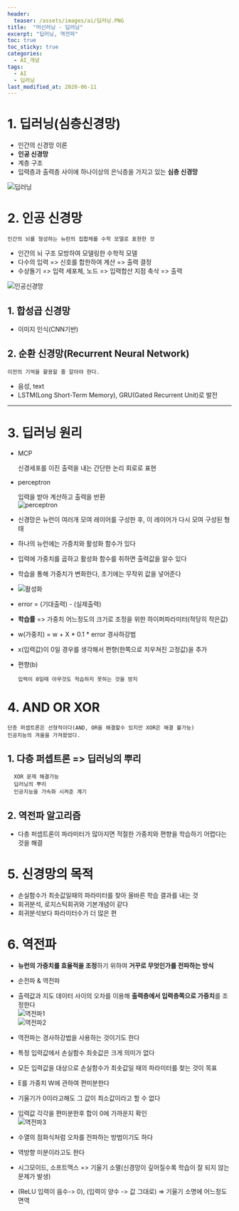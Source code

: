 ```yaml
---
header:
  teaser: /assets/images/ai/딥러닝.PNG
title:  "머신러닝 - 딥러닝"
excerpt: "딥러닝, 역전파"
toc: true
toc_sticky: true
categories:
  - AI_개념
tags:
  - AI
  - 딥러닝
last_modified_at: 2020-06-11
---
```


# 1. 딥러닝(심층신경망)

* 인간의 신경망 이론
* **인공 신경망**
* 계층 구조
* 입력층과 출력층 사이에 하나이상의 은닉층을 가지고 있는 **심층 신경망** 

![딥러닝](/assets/images/ai/딥러닝.PNG)  

# 2. 인공 신경망

    인간의 뇌를 형성하는 뉴런의 집합체를 수학 모델로 표현한 것
  
* 인간의 뇌 구조 모방하여 모델링한 수학적 모델 
* 다수의 입력 => 신호를 합한하여 계산 => 출력 결정 
* 수상돌기 => 입력   세포체, 노드 => 입력합산 지점   축삭 => 출력  

![인공신경망](/assets/images/ai/인공신경망.PNG) 

## 1. 합성곱 신경망 
  * 이미지 인식(CNN기반)
## 2. 순환 신경망(Recurrent Neural Network)

    이전의 기억을 활용할 줄 알아야 한다.
    
  * 음성, text
  * LSTM(Long Short-Term Memory), GRU(Gated Recurrent Unit)로 발전
  
* * *

# 3. 딥러닝 원리
  * MCP
  
      신경세포를 이진 출력을 내는 간단한 논리 회로로 표현
      
  * perceptron
  
      입력을 받아 계산하고 출력을 반환  
    ![perceptron](/assets/images/ai/perceptron.PNG)  
  
  * 신경망은 뉴런이 여러개 모여 레이어를 구성한 후, 이 레이어가 다시 모여 구성된 형태
  * 하나의 뉴런에는 가중치와 활성화 함수가 있다
  * 입력에 가중치를 곱하고 활성화 함수를 취하면 출력값을 알수 있다
  * 학습을 통해 가중치가 변화한다, 초기에는 무작위 값을 넣어준다
  * ![활성화](/assets/images/ai/활성화.PNG)
  * error = (기대출력) - (실제출력)
  * **학습률** => 가중치 어느정도의 크기로 조정을 위한 하이퍼파라미터(적당히 작은값)
  * w(가중치) = w + X * 0.1 * error  경사하강법
  * x(입력값)이 0일 경우를 생각해서 편향(한쪽으로 치우쳐진 고정값)을 추가
  * 편향(b)
      
        입력이 0일때 아무것도 학습하지 못하는 것을 방지
  
# 4. AND OR XOR
    
    단층 퍼셉트론은 선형적이다(AND, OR을 해결할수 있지만 XOR은 해결 불가능)
    인공지능의 겨울을 가져왔었다.
      
  ## 1. 다층 퍼셉트론 => 딥러닝의 뿌리
    
      XOR 문제 해결가능
      딥러닝의 뿌리
      인공지능을 가속화 시켜준 계기
        
  ## 2. 역전파 알고리즘
  * 다층 퍼셉트론이 파라미터가 많아지면 적절한 
    가중치와 편향을 학습하기 어렵다는것을 해결
  
# 5. 신경망의 목적
  * 손실함수가 최솟값일때의 파라미터를 찾아 올바른 학습 결과를 내는 것
  * 회귀분석, 로지스틱회귀와 기본개념이 같다
  * 회귀분석보다 파라미터수가 더 많은 편

# 6. 역전파

  * **뉴런의 가중치를 효율적을 조정**하기 위하여 **거꾸로 무엇인가를 전파하는 방식**
  * 순전파 & 역전파  
  * 출력값과 지도 데이터 사이의 오차를 이용해 **출력층에서 입력층쪽으로 가중치**를 조정한다  
  ![역전파1](/assets/images/ai/역전파1.PNG)  
  ![역전파2](/assets/images/ai/역전파2.PNG)  
  
  * 역전파는 경사하강법을 사용하는 것이기도 한다
  * 특정 입력값에서 손실함수 최솟값은 크게 의미가 없다
  * 모든 입력값을 대상으로 손실함수가 최솟값일 때의 파라미터를 찾는 것이 목표
  * E를 가중치 W에 관하여 편미분한다
  * 기울기가 0이라고해도 그 값이 최소값이라고 할 수 없다
  * 입력값 각각을 편미분한후 합이 0에 가까운지 확인  
  ![역전파3](/assets/images/ai/역전파3.PNG)    
  * 수열의 점화식처럼 오차를 전파하는 방법이기도 하다
  * 역방향 미분이라고도 한다  
  * 시그모이드, 소프트맥스 =>  기울기 소멸(신경망이 깊어질수록 학습이 잘 되지 않는 문제가 발생)
  * (ReLU 입력이 음수-> 0), (입력이 양수 -> 값 그대로) => 기울기 소명에 어느정도 면역
